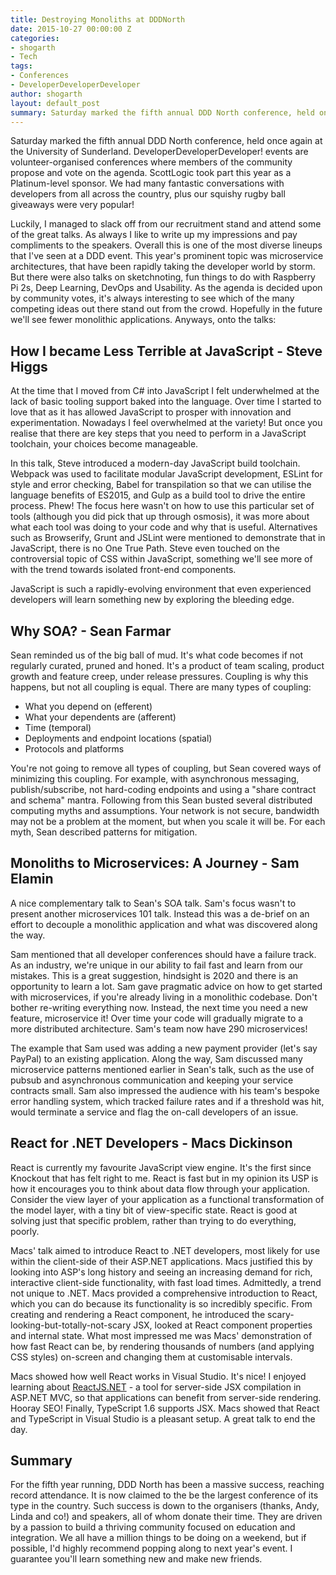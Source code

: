 ```yaml
---
title: Destroying Monoliths at DDDNorth
date: 2015-10-27 00:00:00 Z
categories:
- shogarth
- Tech
tags:
- Conferences
- DeveloperDeveloperDeveloper
author: shogarth
layout: default_post
summary: Saturday marked the fifth annual DDD North conference, held once again at the University of Sunderland. DeveloperDeveloperDeveloper! events are volunteer-organised conferences where members of the community propose and vote on the agenda. ScottLogic took part this year as a Platinum-level sponsor. We had many fantastic conversations with developers from all across the country, plus our squishy rugby ball giveaways were very popular!
---
```


Saturday marked the fifth annual DDD North conference, held once again at the University of Sunderland. DeveloperDeveloperDeveloper! events are volunteer-organised conferences where members of the community propose and vote on the agenda. ScottLogic took part this year as a Platinum-level sponsor. We had many fantastic conversations with developers from all across the country, plus our squishy rugby ball giveaways were very popular!

Luckily, I managed to slack off from our recruitment stand and attend some of the great talks. As always I like to write up my impressions and pay compliments to the speakers. Overall this is one of the most diverse lineups that I've seen at a DDD event. This year's prominent topic was microservice architectures, that have been rapidly taking the developer world by storm. But there were also talks on sketchnoting, fun things to do with Raspberry Pi 2s, Deep Learning, DevOps and Usability. As the agenda is decided upon by community votes, it's always interesting to see which of the many competing ideas out there stand out from the crowd. Hopefully in the future we'll see fewer monolithic applications. Anyways, onto the talks: 

## How I became Less Terrible at JavaScript - Steve Higgs

At the time that I moved from C# into JavaScript I felt underwhelmed at the lack of basic tooling support baked into the language. Over time I started to love that as it has allowed JavaScript to prosper with innovation and experimentation. Nowadays I feel overwhelmed at the variety! But once you realise that there are key steps that you need to perform in a JavaScript toolchain, your choices become manageable.

In this talk, Steve introduced a modern-day JavaScript build toolchain. Webpack was used to facilitate modular JavaScript development, ESLint for style and error checking, Babel for transpilation so that we can utilise the language benefits of ES2015, and Gulp as a build tool to drive the entire process. Phew! The focus here wasn't on how to use this particular set of tools (although you did pick that up through osmosis), it was more about what each tool was doing to your code and why that is useful. Alternatives such as Browserify, Grunt and JSLint were mentioned to demonstrate that in JavaScript, there is no One True Path. Steve even touched on the controversial topic of CSS within JavaScript, something we'll see more of with the trend towards isolated front-end components.

JavaScript is such a rapidly-evolving environment that even experienced developers will learn something new by exploring the bleeding edge.

## Why SOA? - Sean Farmar

Sean reminded us of the big ball of mud. It's what code becomes if not regularly curated, pruned and honed. It's a product of team scaling, product growth and feature creep, under release pressures. Coupling is why this happens, but not all coupling is equal. There are many types of coupling:

* What you depend on (efferent)
* What your dependents are (afferent)
* Time (temporal)
* Deployments and endpoint locations (spatial)
* Protocols and platforms

You're not going to remove all types of coupling, but Sean covered ways of minimizing this coupling. For example, with asynchronous messaging, publish/subscribe, not hard-coding endpoints and using a "share contract and schema" mantra. Following from this Sean busted several distributed computing myths and assumptions. Your network is not secure, bandwidth may not be a problem at the moment, but when you scale it will be. For each myth, Sean described patterns for mitigation.

## Monoliths to Microservices: A Journey - Sam Elamin

A nice complementary talk to Sean's SOA talk. Sam's focus wasn't to present another microservices 101 talk. Instead this was a de-brief on an effort to decouple a monolithic application and what was discovered along the way.

Sam mentioned that all developer conferences should have a failure track. As an industry, we're unique in our ability to fail fast and learn from our mistakes. This is a great suggestion, hindsight is 2020 and there is an opportunity to learn a lot. Sam gave pragmatic advice on how to get started with microservices, if you're already living in a monolithic codebase. Don't bother re-writing everything now. Instead, the next time you need a new feature, microservice it! Over time your code will gradually migrate to a more distributed architecture. Sam's team now have 290 microservices!

The example that Sam used was adding a new payment provider (let's say PayPal) to an existing application. Along the way, Sam discussed many microservice patterns mentioned earlier in Sean's talk, such as the use of pubsub and asynchronous communication and keeping your service contracts small. Sam also impressed the audience with his team's bespoke error handling system, which tracked failure rates and if a threshold was hit, would terminate a service and flag the on-call developers of an issue. 

## React for .NET Developers - Macs Dickinson

React is currently my favourite JavaScript view engine. It's the first since Knockout that has felt right to me. React is fast but in my opinion its USP is how it encourages you to think about data flow through your application. Consider the view layer of your application as a functional transformation of the model layer, with a tiny bit of view-specific state. React is good at solving just that specific problem, rather than trying to do everything, poorly.

Macs' talk aimed to introduce React to .NET developers, most likely for use within the client-side of their ASP.NET applications. Macs justified this by looking into ASP's long history and seeing an increasing demand for rich, interactive client-side functionality, with fast load times. Admittedly, a trend not unique to .NET. Macs provided a comprehensive introduction to React, which you can do because its functionality is so incredibly specific. From creating and rendering a React component, he introduced the scary-looking-but-totally-not-scary JSX, looked at React component properties and internal state. What most impressed me was Macs' demonstration of how fast React can be, by rendering thousands of numbers (and applying CSS styles) on-screen and changing them at customisable intervals.

Macs showed how well React works in Visual Studio. It's nice! I enjoyed learning about [ReactJS.NET](http://reactjs.net/) - a tool for server-side JSX compilation in ASP.NET MVC, so that applications can benefit from server-side rendering. Hooray SEO! Finally, TypeScript 1.6 supports JSX. Macs showed that React and TypeScript in Visual Studio is a pleasant setup. A great talk to end the day.

## Summary

For the fifth year running, DDD North has been a massive success, reaching record attendance. It is now claimed to the be the largest conference of its type in the country. Such success is down to the organisers (thanks, Andy, Linda and co!) and speakers, all of whom donate their time. They are driven by a passion to build a thriving community focused on education and integration. We all have a million things to be doing on a weekend, but if possible, I'd highly recommend popping along to next year's event. I guarantee you'll learn something new and make new friends.

